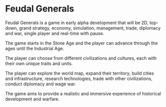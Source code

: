 # Feudal Generals

Feudal Generals is a game in early alpha development that will be 2D, top-down, grand strategy, economy, simulation, management, trade, diplomacy and war, single player and real-time with pause.

The game starts in the Stone Age and the player can advance through the ages until the Industrial Age.

The player can choose from different civilizations and cultures, each with their own unique traits and units.

The player can explore the world map, expand their territory, build cities and infrastructure, research technologies, trade with other civilizations, conduct diplomacy and wage war.

The game aims to provide a realistic and immersive experience of historical development and warfare.
